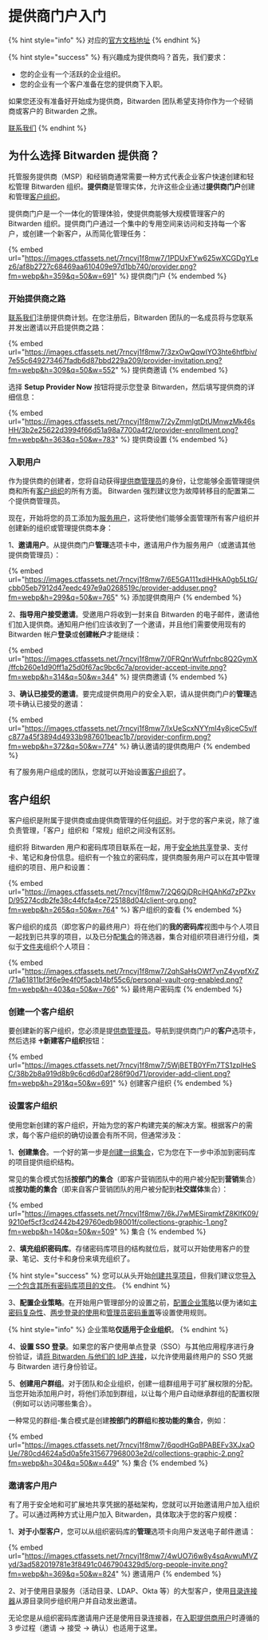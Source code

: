 # 提供商门户入门

{% hint style="info" %}
对应的[官方文档地址](https://bitwarden.com/help/article/getting-started-providers/)
{% endhint %}

{% hint style="success" %}
有兴趣成为提供商吗？首先，我们要求：

* 您的企业有一个活跃的企业组织。&#x20;
* 您的企业有一个客户准备在您的提供商下入职。

如果您还没有准备好开始成为提供商，Bitwarden 团队希望支持你作为一个经销商或客户的 Bitwarden 之旅。

[联系我们](https://bitwarden.com/contact)
{% endhint %}

## 为什么选择 Bitwarden 提供商？ <a href="#why-bitwarden-providers" id="why-bitwarden-providers"></a>

托管服务提供商（MSP）和经销商通常需要一种方式代表企业客户快速创建和轻松管理 Bitwarden 组织。**提供商**是管理实体，允许这些企业通过**提供商门户**创建和管理[客户组织](get-started-with-provider-portal.md#client-organizations)。

提供商门户是一个一体化的管理体验，使提供商能够大规模管理客户的 Bitwarden 组织。提供商门户通过一个集中的专用空间来访问和支持每一个客户，或创建一个新客户，从而简化管理任务：

{% embed url="https://images.ctfassets.net/7rncvj1f8mw7/1PDUxFYw625wXCGDgYLez6/af8b2727c68469aa610409e97d1bb740/provider.png?fm=webp&h=359&q=50&w=691" %}
提供商门户
{% endembed %}

### 开始提供商之路 <a href="#start-a-provider" id="start-a-provider"></a>

[联系我们](https://bitwarden.com/contact)注册提供商计划。在您注册后，Bitwarden 团队的一名成员将与您联系并发出邀请以开启提供商之路：

{% embed url="https://images.ctfassets.net/7rncvj1f8mw7/3zxOwQqwIYO3hte6htfbiv/7e55c649273467fadb6d87bbd229a209/provider-invitation.png?fm=webp&h=309&q=50&w=552" %}
提供商邀请
{% endembed %}

选择 **Setup Provider Now** 按钮将提示您登录 Bitwarden，然后填写提供商的详细信息：

{% embed url="https://images.ctfassets.net/7rncvj1f8mw7/2yZmmIgtDtUMnwzMk46sHH/3b2e25622d3994f66d51a98a7700a4f2/provider-enrollment.png?fm=webp&h=363&q=50&w=783" %}
提供商设置
{% endembed %}

### 入职用户 <a href="#onboard-users" id="onboard-users"></a>

作为提供商的创建者，您将自动获得[提供商管理员](provider-users.md#provider-user-types)的身份，让您能够全面管理提供商和所有[客户组织](get-started-with-provider-portal.md#client-organizations)的所有方面。 Bitwarden 强烈建议您为故障转移目的配置第二个提供商管理员。

现在，开始将您的员工添加为[服务用户](provider-users.md#provider-user-types)，这将使他们能够全面管理所有客户组织并创建新的组织或管理提供商本身：

1、**邀请用户**。从提供商门户**管理**选项卡中，邀请用户作为服务用户（或邀请其他提供商管理员）：

{% embed url="https://images.ctfassets.net/7rncvj1f8mw7/6E5GA111xdiHHkA0gb5LtG/cbb05eb7912d47eedc497e9a0268519c/provider-adduser.png?fm=webp&h=299&q=50&w=765" %}
添加提供商用户
{% endembed %}

2、**指导用户接受邀请**。受邀用户将收到一封来自 Bitwarden 的电子邮件，邀请他们加入提供商。通知用户他们应该收到了一个邀请，并且他们需要使用现有的 Bitwarden 帐户**登录**或**创建帐户**才能继续：

{% embed url="https://images.ctfassets.net/7rncvj1f8mw7/0FRQnrWufrfnbc8Q2GymX/ffcb260e1d90ff1a25d0f67ac9bc6c7a/provider-accept-invite.png?fm=webp&h=314&q=50&w=344" %}
提供商邀请
{% endembed %}

3、**确认已接受的邀请**。要完成提供商用户的安全入职，请从提供商门户的**管理**选项卡确认已接受的邀请：

{% embed url="https://images.ctfassets.net/7rncvj1f8mw7/IxUeScxNYYmI4y8jceC5v/fc877a45f3894d4933b987601beac1b7/provider-confirm.png?fm=webp&h=372&q=50&w=774" %}
确认邀请的提供商用户
{% endembed %}

有了服务用户组成的团队，您就可以开始设置[客户组织](get-started-with-provider-portal.md#client-organizations)了。

## 客户组织 <a href="#client-organizations" id="client-organizations"></a>

客户组织是附属于提供商或由提供商管理的任何[组织](../organizations/organizations.md)。对于您的客户来说，除了谁负责管理，「客户」组织和「常规」组织之间没有区别。

组织将 Bitwarden 用户和密码库项目联系在一起，用于[安全地共享](../organizations/sharing.md)登录、支付卡、笔记和身份信息。组织有一个独立的密码库，提供商服务用户可以在其中管理组织的项目、用户和设置：

{% embed url="https://images.ctfassets.net/7rncvj1f8mw7/2Q6QjDRciHQAhKd7zPZkvD/95274cdb2fe38c44fcfa4ce725188d04/client-org.png?fm=webp&h=265&q=50&w=764" %}
客户组织的查看
{% endembed %}

客户组织的成员（即您客户的最终用户）将在他们的**我的密码库**视图中与个人项目一起找到已共享的项目，以及已分配[集合](../organizations/collections.md)的筛选器，集合对组织项目进行分组，类似于[文件夹](../your-vault/folders.md)组织个人项目：

{% embed url="https://images.ctfassets.net/7rncvj1f8mw7/2qhSaHsOWf7vnZ4yvpfXrZ/71a61811bf3f6e9e4f0f5acb14bf55c6/personal-vault-org-enabled.png?fm=webp&h=403&q=50&w=766" %}
最终用户密码库
{% endembed %}

### 创建一个客户组织 <a href="#create-a-client-organization" id="create-a-client-organization"></a>

要创建新的客户组织，您必须是提[供商管理员](provider-users.md#provider-user-types)。导航到提供商门户的**客户**选项卡，然后选择 **🞤新建客户组织**按钮：

{% embed url="https://images.ctfassets.net/7rncvj1f8mw7/5WjBETB0YFm7TS1zpIHeSC/38b2b8a919d8b9c6cd6d0af286f90d71/provider-add-client.png?fm=webp&h=291&q=50&w=691" %}
创建客户组织
{% endembed %}

### 设置客户组织 <a href="#setup-the-client-organization" id="setup-the-client-organization"></a>

使用您新创建的客户组织，开始为您的客户构建完美的解决方案。根据客户的需求，每个客户组织的确切设置会有所不同，但通常涉及：

1、**创建集合**。一个好的第一步是[创建一组集合](../organizations/collections.md#create-a-collection)，它为您在下一步中添加到密码库的项目提供组织结构。

常见的集合模式包括**按部门的集合**（即客户营销团队中的用户被分配到**营销**集合）或**按功能的集合**（即来自客户营销团队的用户被分配到**社交媒体**集合）：

{% embed url="https://images.ctfassets.net/7rncvj1f8mw7/6kJ7wMESirqmkfZ8KlfK09/9210ef5cf3cd2442b429760edb98001f/collections-graphic-1.png?fm=webp&h=140&q=50&w=509" %}
集合
{% endembed %}

2、**填充组织密码库**。存储密码库项目的结构就位后，就可以开始使用客户的登录、笔记、支付卡和身份来填充组织了。

{% hint style="success" %}
您可以从头开始[创建共享项目](../organizations/sharing.md#create-an-organization-item)，但我们建议您[导入一个包含其所有密码库项目的文件](../import-export/import-data-to-an-organization.md)。
{% endhint %}

3、**配置企业策略**。在开始用户管理部分的设置之前，[配置企业策略](../organizations/enterprise-policies.md)以便为诸如[主密码复杂性](../organizations/enterprise-policies.md#master-password)、[两步登录的使用](../organizations/enterprise-policies.md#two-step-login)和[管理员密码重置](../organizations/enterprise-policies.md#master-password-reset)等设置使用规则。

{% hint style="info" %}
企业策略**仅适用于企业组织**。
{% endhint %}

4、**设置 SSO 登录**。如果您的客户使用单点登录（SSO）与其他应用程序进行身份验证，请[将 Bitwarden 与他们的 IdP 连接](../login-with-sso/about-login-with-sso.md)，以允许使用最终用户的 SSO 凭据与 Bitwarden 进行身份验证。

5、**创建用户群组**。对于团队和企业组织，创建一组群组用于可扩展权限的分配。当您开始添加用户时，将他们添加到群组，以让每个用户自动继承群组的配置权限（例如可以访问哪些集合）。

一种常见的群组-集合模式是创建**按部门的群组**和**按功能的集合**，例如：

{% embed url="https://images.ctfassets.net/7rncvj1f8mw7/6qodHGqBPABEFv3XJxaOUe/780cd4624a5d0a5fe315677968003e2d/collections-graphic-2.png?fm=webp&h=304&q=50&w=449" %}
集合
{% endembed %}

### 邀请客户用户 <a href="#invite-client-users" id="invite-client-users"></a>

有了用于安全地和可扩展地共享凭据的基础架构，您就可以开始邀请用户加入组织了。可以通过两种方式让用户加入 Bitwarden，具体取决于您的客户规模：

1、**对于小型客户**，您可以从组织密码库的**管理**选项卡向用户发送电子邮件邀请：

{% embed url="https://images.ctfassets.net/7rncvj1f8mw7/4wUO7i6w8y4sqAvwuMVZyd/3ad582019781e3f8491c0467904329d5/org-people-invite.png?fm=webp&h=369&q=50&w=824" %}
邀请用户
{% endembed %}

2、对于使用目录服务（活动目录、LDAP、Okta 等）的大型客户，使用[目录连接器](../directory-connector/)从源目录同步组织用户并自动发出邀请。

无论您是从组织密码库邀请用户还是使用目录连接器，在[入职提供商用户](get-started-with-provider-portal.md#onboard-users)时遵循的 3 步过程（邀请 → 接受 → 确认）也适用于这里。
